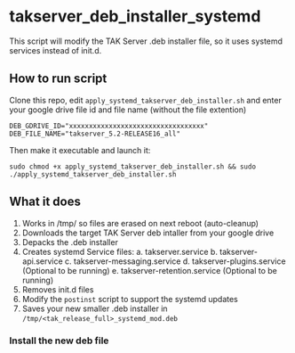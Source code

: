 # takserver_deb_installer_systemd

This script will modify the TAK Server .deb installer file, so it uses systemd services instead of init.d.


## How to run script

Clone this repo, edit `apply_systemd_takserver_deb_installer.sh` and enter your google drive file id and file name (without the file extention)

```
DEB_GDRIVE_ID="xxxxxxxxxxxxxxxxxxxxxxxxxxxxxxxxxx"
DEB_FILE_NAME="takserver_5.2-RELEASE16_all"
```


Then make it executable and launch it:

`sudo chmod +x apply_systemd_takserver_deb_installer.sh && sudo ./apply_systemd_takserver_deb_installer.sh`

## What it does

1. Works in /tmp/ so files are erased on next reboot (auto-cleanup)
2. Downloads the target TAK Server deb intaller from your google drive
3. Depacks the .deb installer
4. Creates systemd Service files:
  a. takserver.service
  b. takserver-api.service
  c. takserver-messaging.service
  d. takserver-plugins.service (Optional to be running)
  e. takserver-retention.service (Optional to be running)
5. Removes init.d files
6. Modify the `postinst` script to support the systemd updates
7. Saves your new smaller .deb installer in `/tmp/<tak_release_full>_systemd_mod.deb`

### Install the new deb file

